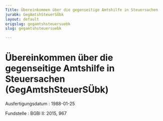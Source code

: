 ```yaml
---
Title: Übereinkommen über die gegenseitige Amtshilfe in Steuersachen
jurabk: GegAmtshSteuerSÜbk
layout: default
origslug: gegamtshsteuersuebk
slug: gegamtshsteuersuebk

---
```


# Übereinkommen über die gegenseitige Amtshilfe in Steuersachen (GegAmtshSteuerSÜbk)

Ausfertigungsdatum
:   1988-01-25

Fundstelle
:   BGBl II: 2015, 967

